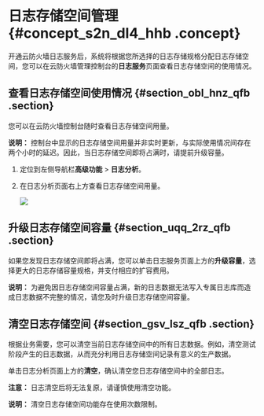 # 日志存储空间管理 {#concept_s2n_dl4_hhb .concept}

开通云防火墙日志服务后，系统将根据您所选择的日志存储规格分配日志存储空间，您可以在云防火墙管理控制台的**日志服务**页面查看日志存储空间的使用情况。

## 查看日志存储空间使用情况 {#section_obl_hnz_qfb .section}

您可以在云防火墙控制台随时查看日志存储空间用量。

**说明：** 控制台中显示的日志存储空间用量并非实时更新，与实际使用情况间存在两个小时的延迟。因此，当日志存储空间即将占满时，请提前升级容量。

1.  定位到左侧导航栏**高级功能** \> **日志分析**。
2.  在日志分析页面右上方查看日志存储空间用量。

    ![](http://static-aliyun-doc.oss-cn-hangzhou.aliyuncs.com/assets/img/154334/156825193843271_zh-CN.png)


## 升级日志存储空间容量 {#section_uqq_2rz_qfb .section}

如果您发现日志存储空间即将占满，您可以单击日志服务页面上方的**升级容量**，选择更大的日志存储容量规格，并支付相应的扩容费用。

**说明：** 为避免因日志存储空间容量占满，新的日志数据无法写入专属日志库而造成日志数据不完整的情况，请您及时升级日志存储空间容量。

## 清空日志存储空间 {#section_gsv_lsz_qfb .section}

根据业务需要，您可以清空当前日志存储空间中的所有日志数据。例如，清空测试阶段产生的日志数据，从而充分利用日志存储空间记录有意义的生产数据。

单击日志分析页面上方的**清空**，确认清空您日志存储空间中的全部日志。

**注意：** 日志清空后将无法复原，请谨慎使用清空功能。

**说明：** 清空日志存储空间功能存在使用次数限制。

